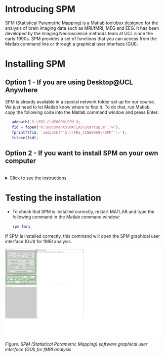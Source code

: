 # Introducing SPM

SPM (Statistical Parametric Mapping) is a Matlab toolobox designed for the analysis of brain imaging data such as MRI/fMRI, MEG and EEG. It has been developed by the Imaging Neuroscience methods team at UCL since the early 1990s. SPM provides a set of functions that you can access from the Matlab command line or through a graphical user interface (GUI).

# Installing SPM

## Option 1 - If you are using Desktop@UCL Anywhere

SPM is already available in a special network folder set up for our course. We just need to let Matlab know where to find it. To do that, run Matlab, copy the following code into the Matlab command window and press Enter:

```matlab
   addpath('S:\FBS_CLNE0068\SPM');
   fid = fopen('N:\Documents\MATLAB\startup.m','w');
   fprintf(fid, 'addpath(''S:\\FBS_CLNE0068\\SPM'');');
   fclose(fid);
``` 

## Option 2 - If you want to install SPM on your own computer
<br>
<details>
<summary>Click to see the instructions</summary>

1. Download SPM.zip file from the link on the course Moodle page (in `Data analysis resources` section).

2. Double-click the downloaded `SPM.zip` file to navigate into it.

3. Drag the `SPM` folder from inside the zip file to where you want to keep it.
`Documents\MATLAB` would be a good location.

Once the copying is complete, open Matlab and type the following command in the command window:

```matlab
addpath('C:\Users\yourusername\Documents\MATLAB');
```

This assumes you copied the SPM folder to `C:\Users\yourusername\Documents\MATLAB`. You need to replace `yourusername` with your actual user name. If you put it somewhere else, change the path accordingly.

To make this change permanent, you can save the path by typing:

```matlab
fid = fopen('C:\Users\yourusername\Documents\MATLAB\startup.m','w');
fprintf(fid, 'addpath(''C:\\Users\\yourusername\\Documents\\MATLAB'');');
fclose(fid);
```
Note that you need to duplicate the backslashes (`\`) in the path within the `fprintf` function.

</details>

# Testing the installation

* To check that SPM is installed correctly, restart MATLAB and type the following command in the Matlab command window:

   ```matlab
   spm fmri
   ```
If SPM is installed correctly, this command will open the SPM graphical user interface (GUI) for fMRI analysis.

![SPM GUI](./spm_gui.png)

*Figure: SPM (Statistical Parametric Mapping) software graphical user interface (GUI) for fMRI analysis*

